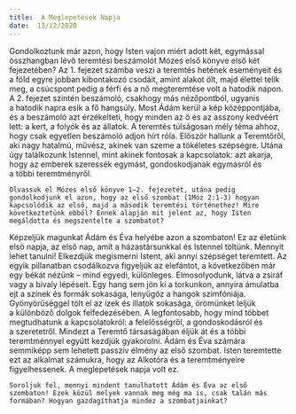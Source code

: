 ```yaml
---
title:  A Meglepetések Napja
date:  13/12/2020
---
```


Gondolkoztunk már azon, hogy Isten vajon miért adott két, egymással összhangban lévő teremtési beszámolót Mózes első könyve első két fejezetében? Az 1. fejezet számba veszi a teremtés hetének eseményeit és a föld egyre jobban kibontakozó csodáit, amint alakot ölt, majd élettel telik meg, a csúcspont pedig a férfi és a nő megteremtése volt a hatodik napon. A 2. fejezet szintén beszámoló, csakhogy más nézőpontból, ugyanis a hatodik napra esik a fő hangsúly. Most Ádám kerül a kép középpontjába, és a beszámoló azt érzékelteti, hogy minden az ő és az asszony kedvéért lett: a kert, a folyók és az állatok. A teremtés túlságosan mély téma ahhoz, hogy csak egyetlen beszámoló adjon hírt róla. Először hallunk a Teremtőről, aki nagy hatalmú, művész, akinek van szeme a tökéletes szépségre. Utána úgy találkozunk Istennel, mint akinek fontosak a kapcsolatok: azt akarja, hogy az emberek szeressék egymást, gondoskodjanak egymásról és a többi teremtményről.

`Olvassuk el Mózes első könyve 1–2. fejezetét, utána pedig gondolkodjunk el azon, hogy az első szombat (1Móz 2:1-3) hogyan kapcsolódik az első, majd a második teremtési történethez! Mire következtetünk ebből? Ennek alapján mit jelent az, hogy Isten megáldotta és megszentelte a szombatot? `

Képzeljük magunkat Ádám és Éva helyébe azon a szombaton! Ez az életünk első napja, az első nap, amit a házastársunkkal és Istennel töltünk. Mennyit lehet tanulni! Elkezdjük megismerni Istent, aki annyi szépséget teremtett. Az egyik pillanatban csodálkozva figyeljük az elefántot, a következőben már egy békát nézünk – mind egyedi, különleges. Elmosolyodunk, látva a zsiráf vagy a bivaly lépéseit. Egy hang sem jön ki a torkunkon, annyira ámulatba ejt a színek és formák sokasága, lenyűgöz a hangok szimfóniája. Gyönyörűséggel tölt el az ízek és illatok sokasága, örömünket leljük a különböző dolgok felfedezésében. A legfontosabb, hogy mind többet megtudhatunk a kapcsolatokról: a felelősségről, a gondoskodásról és a szeretetről. Mindezt a Teremtő társaságában éljük át és a többi teremtménnyel együtt kezdjük gyakorolni. Ádám és Éva számára semmiképp sem lehetett passzív élmény az első szombat. Isten teremtette ezt az alkalmat számukra, hogy az Alkotóra és a teremtményeire figyelhessenek. A meglepetések napja volt ez.  

`Soroljuk fel, mennyi mindent tanulhatott Ádám és Éva az első szombaton! Ezek közül melyek vannak meg még ma is, csak talán más formában? Hogyan gazdagíthatja mindez a szombatjainkat?`